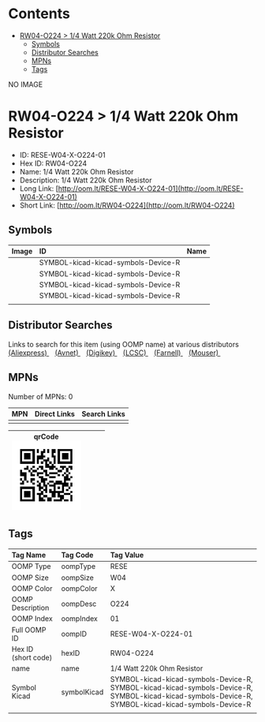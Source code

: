 



Contents
========

* [RW04-O224 > 1/4 Watt 220k Ohm Resistor](#rw04-o224--14-watt-220k-ohm-resistor)
	* [Symbols](#symbols)
	* [Distributor Searches](#distributor-searches)
	* [MPNs](#mpns)
	* [Tags](#tags)
  
NO IMAGE  
# RW04-O224 > 1/4 Watt 220k Ohm Resistor

- ID: RESE-W04-X-O224-01
- Hex ID: RW04-O224
- Name: 1/4 Watt 220k Ohm Resistor
- Description: 1/4 Watt 220k Ohm Resistor
- Long Link: [http://oom.lt/RESE-W04-X-O224-01](http://oom.lt/RESE-W04-X-O224-01)
- Short Link: [http://oom.lt/RW04-O224](http://oom.lt/RW04-O224)

## Symbols
  

|Image|ID|Name|
| :--- | :--- | :--- |
|![]()|SYMBOL-kicad-kicad-symbols-Device-R||
|![]()|SYMBOL-kicad-kicad-symbols-Device-R||
|![]()|SYMBOL-kicad-kicad-symbols-Device-R||
|![]()|SYMBOL-kicad-kicad-symbols-Device-R||
||||

## Distributor Searches
  
Links to search for this item (using OOMP name) at various distributors  
[(Aliexpress) ](https://www.aliexpress.com/wholesale?SearchText=11171/4+Watt+220k+Ohm+Resistor)&nbsp;&nbsp;&nbsp;[(Avnet) ](https://www.avnet.com/shop/us/search/1/4+Watt+220k+Ohm+Resistor)&nbsp;&nbsp;&nbsp;[(Digikey) ](https://www.digikey.co.uk/en/products/result?s=1/4+Watt+220k+Ohm+Resistor)&nbsp;&nbsp;&nbsp;[(LCSC) ](https://www.lcsc.com/search?q=1/4+Watt+220k+Ohm+Resistor)&nbsp;&nbsp;&nbsp;[(Farnell) ](https://uk.farnell.com/search?st=1/4+Watt+220k+Ohm+Resistor)&nbsp;&nbsp;&nbsp;[(Mouser) ](https://www.mouser.com/c/?q=1/4+Watt+220k+Ohm+Resistor)&nbsp;&nbsp;&nbsp;
## MPNs
  
Number of MPNs: 0  

|MPN|Direct Links|Search Links|
| :--- | :--- | :--- |
||||
  

|qrCode<br>[![](https://raw.githubusercontent.com/oomlout/oomlout_OOMP_parts_V2/main/RESE/W04/X/O224/01/qrCode_140.png)](https://github.com/oomlout/oomlout_OOMP_parts_V2/tree/main/RESE/W04/X/O224/01/qrCode.png)||||
| :---: | :---: | :---: | :---: |

## Tags
  

|Tag Name|Tag Code|Tag Value|
| :--- | :--- | :--- |
|OOMP Type|oompType|RESE|
|OOMP Size|oompSize|W04|
|OOMP Color|oompColor|X|
|OOMP Description|oompDesc|O224|
|OOMP Index|oompIndex|01|
|Full OOMP ID|oompID|RESE-W04-X-O224-01|
|Hex ID (short code)|hexID|RW04-O224|
|name|name|1/4 Watt 220k Ohm Resistor|
|Symbol Kicad|symbolKicad|SYMBOL-kicad-kicad-symbols-Device-R, SYMBOL-kicad-kicad-symbols-Device-R, SYMBOL-kicad-kicad-symbols-Device-R, SYMBOL-kicad-kicad-symbols-Device-R|
||||
